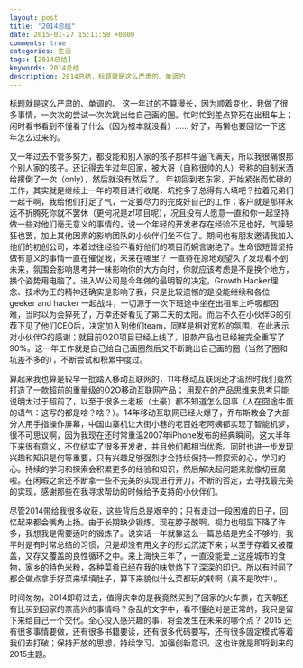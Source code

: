 ```yaml
---
layout: post
title: "2014总结"
date: 2015-01-27 15:11:58 +0800
comments: true
categories: 生活
tags: [2014总结]
keywords: 2014总结
description: 2014总结，标题就是这么严肃的、单调的
---
```

标题就是这么严肃的、单调的。
这一年过的不算漫长，因为顺着变化，我做了很多事情，一次次的尝试一次次跳出给自己画的圈。忙时忙到差点猝死在出租车上；闲时看书看到不懂看了什么（因为根本就没看）…… 好了，再懒也要回忆一下这年怎么过来的。

又一年过去不管多努力，都没能和别人家的孩子那样牛逼飞满天，所以我很痛恨那个别人家的孩子。还记得去年过年回家，被大哥（自称很帅的人）号称的自制米酒给撂倒了一次（only），然后就没有然后了。 年初回到老东家，开始紧张而忙碌的工作，其实就是继续上一年的项目进行收尾，坑挖多了总得有人填吧？拉着兄弟们一起干啊，我给他们打足了气，一定要尽力的完成好自己的工作；客户就是那样永远不折腾死你就不罢休（更何况是zf项目呢），况且没有人愿意一直和你一起坚持做一些对他们毫无意义的事情的，说一个年轻的开发者存在经验不足也好，气躁轻狂也罢，加上其他因素的影响团队的小伙伴们坐不住了。期间也有朋友邀请我加入他们的初创公司，本着过往经验不看好他们的项目而婉言谢绝了。生命很短暂坚持做有意义的事情一直在催促我，未来在哪里？ 一直待在原地观望久了发现看不到未来，氛围会影响思考并一味影响你的大方向时，你就应该考虑是不是换个地方，换个姿势用电脑了。进入W公司是今年做的最明智的决定，Growth Hacker理念、技术为王的精神还确实是影响了我，只是比较遗憾的是没能继续和各位geeker  and hacker 一起战斗，一切源于一次下班途中坐在出租车上呼吸都困难，当时以为会猝死了，万幸还好看见了第二天的太阳。而后不久在小伙伴G的引荐下见了他们CEO后，决定加入到他们team，同样是相对宽松的氛围，在此表示对小伙伴G的感谢；就目前O2O项目已经上线了，旧款产品也已经被完全重写了90%。这一年工作就是自己给自己画圈然后又不断跳出自己画的圈（当然了圈和坑差不多的），不断尝试和积累中度过。

算起来我也算是较早一批踏入移动互联网的，11年移动互联网还才温热时我们竟然打造了一款超前的重量级的O2O移动互联网产品； 用现在的产品思维来思考只能说明太过于超前了，以至于很多土老板（土豪）都不知道怎么回事（人在囧途牛蛋的语气：这写的都是啥？啥？）。14年移动互联网已经火爆了，乔布斯教会了大部分人用手指操作屏幕，中国山寨机让大街小巷的老百姓老阿姨都实现了智能机梦，很不可思议啊，因为我现在还时常重温2007年iPhone发布的经典瞬间。这大半年下来很有意义，不仅结实了很多开发者，并且他们都相当优秀。同时也进一步发现兴趣和知识是何等重要，只有兴趣足够强烈才会持续保持一颗探索的心，学习的心。持续的学习和探索会积累更多的经验和知识，然后解决起问题来就像切豆腐啦。在闲暇之余还不断拿一些不完美的实现进行开刀，不断的否定，去寻找最完美的实现，感谢那些在我寻求帮助的时候给予支持的小伙伴们。

尽管2014带给我很多收获，这些背后总是艰辛的；只有走过一段困难的日子，回忆起来都会嘴角上扬。由于长期缺少锻炼，现在脖子酸啊，视力也明显下降了许多，我想我是需要适时的锻炼了。说实话一年就靠这么一篇总结是完全不够的，我平时是有时常总结的习惯，只是却没有用文字的形式沉淀下来；以至于存着又被覆盖，又存又覆盖的良性循环之中。来上海快三年了，一直没能爱上这座城市的食物，家乡的特色米粉，各种菜肴已经在我的味觉烙下了深深的印记。所以有时间了都会做点拿手好菜来填填肚子，算下来貌似什么菜都玩的转啊（真不是吹牛）。

时间匆匆，2014即将过去，值得庆幸的是我竟然买到了回家的火车票，在天朝还有比买到回家的票高兴的事情吗？杂乱的文字中，看不懂绝对是正常的，我只是留下来给自己一个交代。全心投入感兴趣的事，将会发生在未来的哪个点？  2015 还有很多事情要做，还有很多书籍要读，还有很多代码要写，还有很多固定模式等着我们去打破；保持开放的思想，持续学习，加强创新意识，这也许就是即将到来的2015主题。
